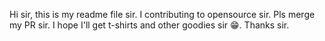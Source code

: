 Hi sir, this is my readme file sir. I contributing to opensource sir. Pls merge my PR sir. I hope I'll get t-shirts and other goodies sir 😁. Thanks sir. 
